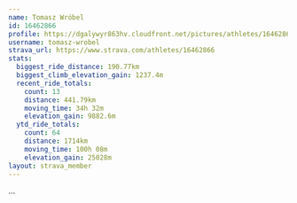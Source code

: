 ```yaml
---
name: Tomasz Wróbel
id: 16462866
profile: https://dgalywyr863hv.cloudfront.net/pictures/athletes/16462866/10169785/1/large.jpg
username: tomasz-wrobel
strava_url: https://www.strava.com/athletes/16462866
stats:
  biggest_ride_distance: 190.77km
  biggest_climb_elevation_gain: 1237.4m
  recent_ride_totals:
    count: 13
    distance: 441.79km
    moving_time: 34h 32m
    elevation_gain: 9882.6m
  ytd_ride_totals:
    count: 64
    distance: 1714km
    moving_time: 100h 08m
    elevation_gain: 25028m
layout: strava_member
--- 
```

...
